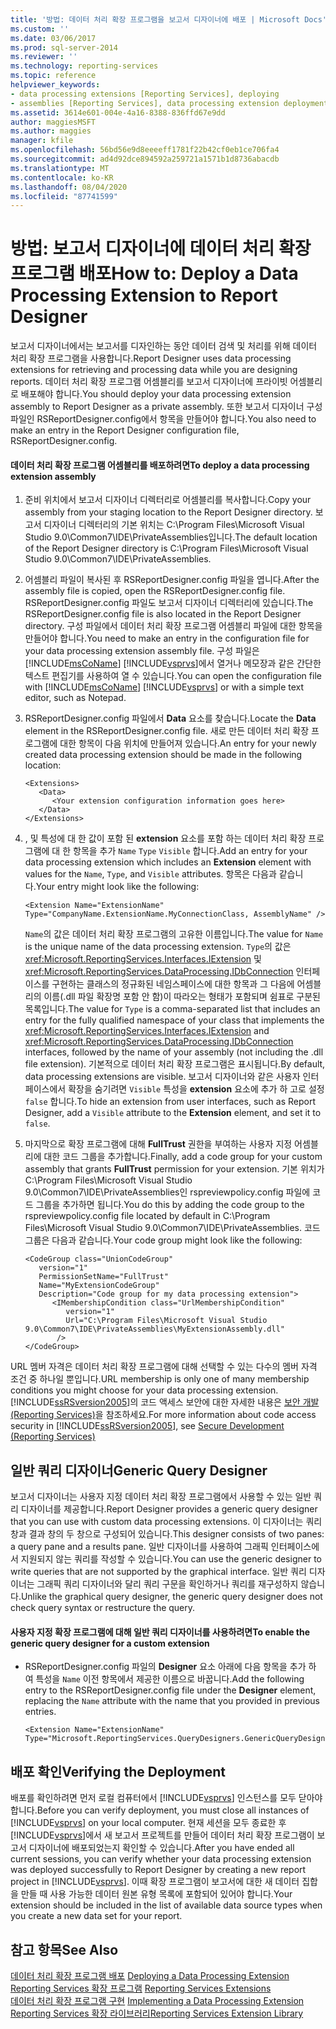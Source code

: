 ```yaml
---
title: '방법: 데이터 처리 확장 프로그램을 보고서 디자이너에 배포 | Microsoft Docs'
ms.custom: ''
ms.date: 03/06/2017
ms.prod: sql-server-2014
ms.reviewer: ''
ms.technology: reporting-services
ms.topic: reference
helpviewer_keywords:
- data processing extensions [Reporting Services], deploying
- assemblies [Reporting Services], data processing extension deployments
ms.assetid: 3614e601-004e-4a16-8388-836ffd67e9dd
author: maggiesMSFT
ms.author: maggies
manager: kfile
ms.openlocfilehash: 56bd56e9d8eeeeff1781f22b42cf0eb1ce706fa4
ms.sourcegitcommit: ad4d92dce894592a259721a1571b1d8736abacdb
ms.translationtype: MT
ms.contentlocale: ko-KR
ms.lasthandoff: 08/04/2020
ms.locfileid: "87741599"
---
```

# <a name="how-to-deploy-a-data-processing-extension-to-report-designer"></a><span data-ttu-id="e5954-102">방법: 보고서 디자이너에 데이터 처리 확장 프로그램 배포</span><span class="sxs-lookup"><span data-stu-id="e5954-102">How to: Deploy a Data Processing Extension to Report Designer</span></span>
  <span data-ttu-id="e5954-103">보고서 디자이너에서는 보고서를 디자인하는 동안 데이터 검색 및 처리를 위해 데이터 처리 확장 프로그램을 사용합니다.</span><span class="sxs-lookup"><span data-stu-id="e5954-103">Report Designer uses data processing extensions for retrieving and processing data while you are designing reports.</span></span> <span data-ttu-id="e5954-104">데이터 처리 확장 프로그램 어셈블리를 보고서 디자이너에 프라이빗 어셈블리로 배포해야 합니다.</span><span class="sxs-lookup"><span data-stu-id="e5954-104">You should deploy your data processing extension assembly to Report Designer as a private assembly.</span></span> <span data-ttu-id="e5954-105">또한 보고서 디자이너 구성 파일인 RSReportDesigner.config에서 항목을 만들어야 합니다.</span><span class="sxs-lookup"><span data-stu-id="e5954-105">You also need to make an entry in the Report Designer configuration file, RSReportDesigner.config.</span></span>  
  
#### <a name="to-deploy-a-data-processing-extension-assembly"></a><span data-ttu-id="e5954-106">데이터 처리 확장 프로그램 어셈블리를 배포하려면</span><span class="sxs-lookup"><span data-stu-id="e5954-106">To deploy a data processing extension assembly</span></span>  
  
1.  <span data-ttu-id="e5954-107">준비 위치에서 보고서 디자이너 디렉터리로 어셈블리를 복사합니다.</span><span class="sxs-lookup"><span data-stu-id="e5954-107">Copy your assembly from your staging location to the Report Designer directory.</span></span> <span data-ttu-id="e5954-108">보고서 디자이너 디렉터리의 기본 위치는 C:\Program Files\Microsoft Visual Studio 9.0\Common7\IDE\PrivateAssemblies입니다.</span><span class="sxs-lookup"><span data-stu-id="e5954-108">The default location of the Report Designer directory is C:\Program Files\Microsoft Visual Studio 9.0\Common7\IDE\PrivateAssemblies.</span></span>  
  
2.  <span data-ttu-id="e5954-109">어셈블리 파일이 복사된 후 RSReportDesigner.config 파일을 엽니다.</span><span class="sxs-lookup"><span data-stu-id="e5954-109">After the assembly file is copied, open the RSReportDesigner.config file.</span></span> <span data-ttu-id="e5954-110">RSReportDesigner.config 파일도 보고서 디자이너 디렉터리에 있습니다.</span><span class="sxs-lookup"><span data-stu-id="e5954-110">The RSReportDesigner.config file is also located in the Report Designer directory.</span></span> <span data-ttu-id="e5954-111">구성 파일에서 데이터 처리 확장 프로그램 어셈블리 파일에 대한 항목을 만들어야 합니다.</span><span class="sxs-lookup"><span data-stu-id="e5954-111">You need to make an entry in the configuration file for your data processing extension assembly file.</span></span> <span data-ttu-id="e5954-112">구성 파일은 [!INCLUDE[msCoName](../../../includes/msconame-md.md)] [!INCLUDE[vsprvs](../../../includes/vsprvs-md.md)]에서 열거나 메모장과 같은 간단한 텍스트 편집기를 사용하여 열 수 있습니다.</span><span class="sxs-lookup"><span data-stu-id="e5954-112">You can open the configuration file with [!INCLUDE[msCoName](../../../includes/msconame-md.md)] [!INCLUDE[vsprvs](../../../includes/vsprvs-md.md)] or with a simple text editor, such as Notepad.</span></span>  
  
3.  <span data-ttu-id="e5954-113">RSReportDesigner.config 파일에서 **Data** 요소를 찾습니다.</span><span class="sxs-lookup"><span data-stu-id="e5954-113">Locate the **Data** element in the RSReportDesigner.config file.</span></span> <span data-ttu-id="e5954-114">새로 만든 데이터 처리 확장 프로그램에 대한 항목이 다음 위치에 만들어져 있습니다.</span><span class="sxs-lookup"><span data-stu-id="e5954-114">An entry for your newly created data processing extension should be made in the following location:</span></span>  
  
    ```  
    <Extensions>  
       <Data>  
          <Your extension configuration information goes here>  
       </Data>  
    </Extensions>  
    ```  
  
4.  <span data-ttu-id="e5954-115">, 및 특성에 대 한 값이 포함 된 **extension** 요소를 포함 하는 데이터 처리 확장 프로그램에 대 한 항목을 추가 `Name` `Type` `Visible` 합니다.</span><span class="sxs-lookup"><span data-stu-id="e5954-115">Add an entry for your data processing extension which includes an **Extension** element with values for the `Name`, `Type`, and `Visible` attributes.</span></span> <span data-ttu-id="e5954-116">항목은 다음과 같습니다.</span><span class="sxs-lookup"><span data-stu-id="e5954-116">Your entry might look like the following:</span></span>  
  
    ```  
    <Extension Name="ExtensionName" Type="CompanyName.ExtensionName.MyConnectionClass, AssemblyName" />  
    ```  
  
     <span data-ttu-id="e5954-117">`Name`의 값은 데이터 처리 확장 프로그램의 고유한 이름입니다.</span><span class="sxs-lookup"><span data-stu-id="e5954-117">The value for `Name` is the unique name of the data processing extension.</span></span> <span data-ttu-id="e5954-118">`Type`의 값은 <xref:Microsoft.ReportingServices.Interfaces.IExtension> 및 <xref:Microsoft.ReportingServices.DataProcessing.IDbConnection> 인터페이스를 구현하는 클래스의 정규화된 네임스페이스에 대한 항목과 그 다음에 어셈블리의 이름(.dll 파일 확장명 포함 안 함)이 따라오는 형태가 포함되며 쉼표로 구분된 목록입니다.</span><span class="sxs-lookup"><span data-stu-id="e5954-118">The value for `Type` is a comma-separated list that includes an entry for the fully qualified namespace of your class that implements the <xref:Microsoft.ReportingServices.Interfaces.IExtension> and <xref:Microsoft.ReportingServices.DataProcessing.IDbConnection> interfaces, followed by the name of your assembly (not including the .dll file extension).</span></span> <span data-ttu-id="e5954-119">기본적으로 데이터 처리 확장 프로그램은 표시됩니다.</span><span class="sxs-lookup"><span data-stu-id="e5954-119">By default, data processing extensions are visible.</span></span> <span data-ttu-id="e5954-120">보고서 디자이너와 같은 사용자 인터페이스에서 확장을 숨기려면 `Visible` 특성을 **extension** 요소에 추가 하 고로 설정 `false` 합니다.</span><span class="sxs-lookup"><span data-stu-id="e5954-120">To hide an extension from user interfaces, such as Report Designer, add a `Visible` attribute to the **Extension** element, and set it to `false`.</span></span>  
  
5.  <span data-ttu-id="e5954-121">마지막으로 확장 프로그램에 대해 **FullTrust** 권한을 부여하는 사용자 지정 어셈블리에 대한 코드 그룹을 추가합니다.</span><span class="sxs-lookup"><span data-stu-id="e5954-121">Finally, add a code group for your custom assembly that grants **FullTrust** permission for your extension.</span></span> <span data-ttu-id="e5954-122">기본 위치가 C:\Program Files\Microsoft Visual Studio 9.0\Common7\IDE\PrivateAssemblies인 rspreviewpolicy.config 파일에 코드 그룹을 추가하면 됩니다.</span><span class="sxs-lookup"><span data-stu-id="e5954-122">You do this by adding the code group to the rspreviewpolicy.config file located by default in C:\Program Files\Microsoft Visual Studio 9.0\Common7\IDE\PrivateAssemblies.</span></span> <span data-ttu-id="e5954-123">코드 그룹은 다음과 같습니다.</span><span class="sxs-lookup"><span data-stu-id="e5954-123">Your code group might look like the following:</span></span>  
  
    ```  
    <CodeGroup class="UnionCodeGroup"  
       version="1"  
       PermissionSetName="FullTrust"  
       Name="MyExtensionCodeGroup"  
       Description="Code group for my data processing extension">  
          <IMembershipCondition class="UrlMembershipCondition"  
             version="1"  
             Url="C:\Program Files\Microsoft Visual Studio 9.0\Common7\IDE\PrivateAssemblies\MyExtensionAssembly.dll"  
           />  
    </CodeGroup>  
    ```  
  
 <span data-ttu-id="e5954-124">URL 멤버 자격은 데이터 처리 확장 프로그램에 대해 선택할 수 있는 다수의 멤버 자격 조건 중 하나일 뿐입니다.</span><span class="sxs-lookup"><span data-stu-id="e5954-124">URL membership is only one of many membership conditions you might choose for your data processing extension.</span></span> <span data-ttu-id="e5954-125">[!INCLUDE[ssRSversion2005](../../../includes/ssrsversion2005-md.md)]의 코드 액세스 보안에 대한 자세한 내용은 [보안 개발&#40;Reporting Services&#41;](../secure-development/secure-development-reporting-services.md)을 참조하세요.</span><span class="sxs-lookup"><span data-stu-id="e5954-125">For more information about code access security in [!INCLUDE[ssRSversion2005](../../../includes/ssrsversion2005-md.md)], see [Secure Development &#40;Reporting Services&#41;](../secure-development/secure-development-reporting-services.md)</span></span>  
  
## <a name="generic-query-designer"></a><span data-ttu-id="e5954-126">일반 쿼리 디자이너</span><span class="sxs-lookup"><span data-stu-id="e5954-126">Generic Query Designer</span></span>  
 <span data-ttu-id="e5954-127">보고서 디자이너는 사용자 지정 데이터 처리 확장 프로그램에서 사용할 수 있는 일반 쿼리 디자이너를 제공합니다.</span><span class="sxs-lookup"><span data-stu-id="e5954-127">Report Designer provides a generic query designer that you can use with custom data processing extensions.</span></span> <span data-ttu-id="e5954-128">이 디자이너는 쿼리 창과 결과 창의 두 창으로 구성되어 있습니다.</span><span class="sxs-lookup"><span data-stu-id="e5954-128">This designer consists of two panes: a query pane and a results pane.</span></span> <span data-ttu-id="e5954-129">일반 디자이너를 사용하여 그래픽 인터페이스에서 지원되지 않는 쿼리를 작성할 수 있습니다.</span><span class="sxs-lookup"><span data-stu-id="e5954-129">You can use the generic designer to write queries that are not supported by the graphical interface.</span></span> <span data-ttu-id="e5954-130">일반 쿼리 디자이너는 그래픽 쿼리 디자이너와 달리 쿼리 구문을 확인하거나 쿼리를 재구성하지 않습니다.</span><span class="sxs-lookup"><span data-stu-id="e5954-130">Unlike the graphical query designer, the generic query designer does not check query syntax or restructure the query.</span></span>  
  
#### <a name="to-enable-the-generic-query-designer-for-a-custom-extension"></a><span data-ttu-id="e5954-131">사용자 지정 확장 프로그램에 대해 일반 쿼리 디자이너를 사용하려면</span><span class="sxs-lookup"><span data-stu-id="e5954-131">To enable the generic query designer for a custom extension</span></span>  
  
-   <span data-ttu-id="e5954-132">RSReportDesigner.config 파일의 **Designer** 요소 아래에 다음 항목을 추가 하 여 특성을 `Name` 이전 항목에서 제공한 이름으로 바꿉니다.</span><span class="sxs-lookup"><span data-stu-id="e5954-132">Add the following entry to the RSReportDesigner.config file under the **Designer** element, replacing the `Name` attribute with the name that you provided in previous entries.</span></span>  
  
    ```  
    <Extension Name="ExtensionName" Type="Microsoft.ReportingServices.QueryDesigners.GenericQueryDesigner,Microsoft.ReportingServices.QueryDesigners"/>  
    ```  
  
## <a name="verifying-the-deployment"></a><span data-ttu-id="e5954-133">배포 확인</span><span class="sxs-lookup"><span data-stu-id="e5954-133">Verifying the Deployment</span></span>  
 <span data-ttu-id="e5954-134">배포를 확인하려면 먼저 로컬 컴퓨터에서 [!INCLUDE[vsprvs](../../../includes/vsprvs-md.md)] 인스턴스를 모두 닫아야 합니다.</span><span class="sxs-lookup"><span data-stu-id="e5954-134">Before you can verify deployment, you must close all instances of [!INCLUDE[vsprvs](../../../includes/vsprvs-md.md)] on your local computer.</span></span> <span data-ttu-id="e5954-135">현재 세션을 모두 종료한 후 [!INCLUDE[vsprvs](../../../includes/vsprvs-md.md)]에서 새 보고서 프로젝트를 만들어 데이터 처리 확장 프로그램이 보고서 디자이너에 배포되었는지 확인할 수 있습니다.</span><span class="sxs-lookup"><span data-stu-id="e5954-135">After you have ended all current sessions, you can verify whether your data processing extension was deployed successfully to Report Designer by creating a new report project in [!INCLUDE[vsprvs](../../../includes/vsprvs-md.md)].</span></span> <span data-ttu-id="e5954-136">이때 확장 프로그램이 보고서에 대한 새 데이터 집합을 만들 때 사용 가능한 데이터 원본 유형 목록에 포함되어 있어야 합니다.</span><span class="sxs-lookup"><span data-stu-id="e5954-136">Your extension should be included in the list of available data source types when you create a new data set for your report.</span></span>  
  
## <a name="see-also"></a><span data-ttu-id="e5954-137">참고 항목</span><span class="sxs-lookup"><span data-stu-id="e5954-137">See Also</span></span>  
 <span data-ttu-id="e5954-138">[데이터 처리 확장 프로그램 배포](deploying-a-data-processing-extension.md) </span><span class="sxs-lookup"><span data-stu-id="e5954-138">[Deploying a Data Processing Extension](deploying-a-data-processing-extension.md) </span></span>  
 <span data-ttu-id="e5954-139">[Reporting Services 확장 프로그램](../reporting-services-extensions.md) </span><span class="sxs-lookup"><span data-stu-id="e5954-139">[Reporting Services Extensions](../reporting-services-extensions.md) </span></span>  
 <span data-ttu-id="e5954-140">[데이터 처리 확장 프로그램 구현](implementing-a-data-processing-extension.md) </span><span class="sxs-lookup"><span data-stu-id="e5954-140">[Implementing a Data Processing Extension](implementing-a-data-processing-extension.md) </span></span>  
 [<span data-ttu-id="e5954-141">Reporting Services 확장 라이브러리</span><span class="sxs-lookup"><span data-stu-id="e5954-141">Reporting Services Extension Library</span></span>](../reporting-services-extension-library.md)  
  
  
